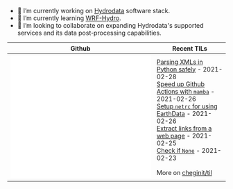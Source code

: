 - 🔭 I’m currently working on [Hydrodata](https://github.com/cheginit/hydrodata) software stack.
- 🌱 I’m currently learning [WRF-Hydro](https://github.com/NCAR/wrf_hydro_nwm_public).
- 👯 I’m looking to collaborate on expanding Hydrodata's supported services and its data post-processing capabilities.

Github | Recent TILs
------- | ---
![Metrics](https://github.com/cheginit/cheginit/blob/main/github-metrics.svg) | <!-- tils starts -->[Parsing XMLs in Python safely](https://github.com/cheginit/til/blob/main/python/xlm_parse.md) - 2021-02-28<br>[Speed up Github Actions with `mamba`](https://github.com/cheginit/til/blob/main/github_actions/mamba.md) - 2021-02-26<br>[Setup `netrc` for using EarthData](https://github.com/cheginit/til/blob/main/web_service/netrc.md) - 2021-02-26<br>[Extract links from a web page](https://github.com/cheginit/til/blob/main/python/html_file.md) - 2021-02-25<br>[Check if `None`](https://github.com/cheginit/til/blob/main/python/none.md) - 2021-02-23<!-- tils ends --><br><br>More on [cheginit/til](https://github.com/cheginit/til)
